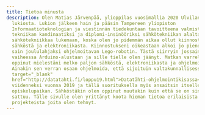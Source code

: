 ```yaml
---
title: Tietoa minusta
description: Olen Matias Järvenpää, ylioppilas vuosimallia 2020 Ulvilan
  lukiosta. Lukion jälkeen hain ja pääsin Tampereen yliopiston
  Informaatioteknologian ja viestinnän tiedekuntaan tavoitteena valmistua
  tekniikan kandinaatiksi ja diplomi-insinööriksi sähkötekniikan alalta. Hain
  sähkötekniikkaa lukemaan, koska olen jo pidemmän aikaa ollut kiinnostunut
  sähköstä ja elektroniikasta. Kiinnostukseni oikeastaan alkoi jo pienenä, kun
  sain joululahjaksi ohjelmoitavan Lego-robotin. Tästä siirryin jossain
  vaiheessa Arduino-alustaan ja sille tielle olen jäänyt. Matkan varrella olen
  oppinut mielestäni melko paljon sähköstä, elektroniikasta ja ohjelmoinnista.
  Ainakin sen verran osaan ohjelmoida, että sijoituin valtakunnallisessa <a
  target="_blank"
  href="http://datatahti.fi/loppu19.html">Datatähti-ohjelmointikisassa</a>
  viidenneksi vuonna 2019 ja tällä suorituksella myös ansaitsin itselleni
  opiskelupaikan. Sähköstäkin olen oppinut muutakin kuin että se on sinistä ja
  sattuu. Tälle sivulle olen yrittänyt koota hieman tietoa erilaisista
  projekteista joita olen tehnyt.
---
```

